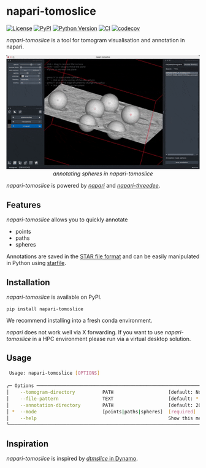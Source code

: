 # napari-tomoslice

[![License](https://img.shields.io/pypi/l/napari-tomoslice.svg?color=green)](https://github.com/alisterburt/napari-tomoslice/raw/main/LICENSE)
[![PyPI](https://img.shields.io/pypi/v/napari-tomoslice.svg?color=green)](https://pypi.org/project/napari-tomoslice)
[![Python Version](https://img.shields.io/pypi/pyversions/napari-tomoslice.svg?color=green)](https://python.org)
[![CI](https://github.com/alisterburt/napari-tomoslice/actions/workflows/ci.yml/badge.svg)](https://github.com/alisterburt/napari-tomoslice/actions/workflows/ci.yml)
[![codecov](https://codecov.io/gh/alisterburt/napari-tomoslice/branch/main/graph/badge.svg)](https://codecov.io/gh/alisterburt/napari-tomoslice)

*napari-tomoslice* is a tool for tomogram visualisation and annotation in napari.

<p align="center">
  <img src="assets/spheres.gif" alt="Annotating spheres in napari-tomoslice">
  <br>
  <em>annotating spheres in napari-tomoslice</em>
</p>

*napari-tomoslice* is powered by
[*napari*](https://github.com/napari/napari) 
and
[*napari-threedee*](https://github.com/napari-threedee/napari-threedee).

## Features

*napari-tomoslice* allows you to quickly annotate

- points
- paths
- spheres

Annotations are saved in the [STAR file format](https://en.wikipedia.org/wiki/Self-defining_Text_Archive_and_Retrieval)
and can be easily manipulated in Python using [starfile](https://teamtomo.org/starfile/).

## Installation

*napari-tomoslice* is available on PyPI.

```shell
pip install napari-tomoslice
```

We recommend installing into a fresh conda environment.

*napari* does not work well via X forwarding. If you want to use *napari-tomoslice* in a HPC environment
please run via a virtual desktop solution.

## Usage

```sh
 Usage: napari-tomoslice [OPTIONS]                                                                                                                                              
                                                                                                                                                                                
╭─ Options ────────────────────────────────────────────────────────────────────────────────╮
│    --tomogram-directory          PATH                    [default: None]                 │
│    --file-pattern                TEXT                    [default: *.mrc]                │
│    --annotation-directory        PATH                    [default: 2024_05_22_21:16:44]  │
│ *  --mode                        [points|paths|spheres]  [required]                      │
│    --help                                                Show this message and exit.     │
╰──────────────────────────────────────────────────────────────────────────────────────────╯
````

## Inspiration

*napari-tomoslice* is inspired by [*dtmslice* in Dynamo](https://www.dynamo-em.org/w/index.php?title=Dtmslice).

